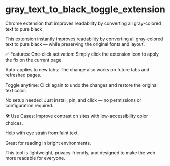 # gray_text_to_black_toggle_extension
Chrome extension that improves readability by converting all gray-colored text to pure black 

This extension instantly improves readability by converting all gray-colored text to pure black — while preserving the original fonts and layout.

✅ Features:
One-click activation: Simply click the extension icon to apply the fix on the current page.

Auto-applies to new tabs: The change also works on future tabs and refreshed pages.

Toggle anytime: Click again to undo the changes and restore the original text color.

No setup needed: Just install, pin, and click — no permissions or configuration required.

🛠️ Use Cases:
Improve contrast on sites with low-accessibility color choices.

Help with eye strain from faint text.

Great for reading in bright environments.

This tool is lightweight, privacy-friendly, and designed to make the web more readable for everyone.
